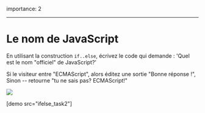 importance: 2

---

# Le nom de JavaScript

En utilisant la construction `if..else`, écrivez le code qui demande : 'Quel est le nom "officiel" de JavaScript?'

Si le visiteur entre "ECMAScript", alors éditez une sortie "Bonne réponse !", Sinon -- retourne "tu ne sais pas? ECMAScript!"

![](ifelse_task2.svg)

[demo src="ifelse_task2"]
